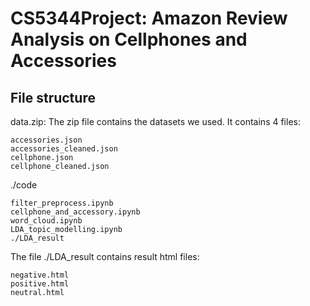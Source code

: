 # CS5344Project: Amazon Review Analysis on Cellphones and Accessories 

## File structure

data.zip: 
The zip file contains the datasets we used. It contains 4 files: 

    accessories.json
    accessories_cleaned.json
    cellphone.json
    cellphone_cleaned.json


./code 

    filter_preprocess.ipynb
    cellphone_and_accessory.ipynb
    word_cloud.ipynb
    LDA_topic_modelling.ipynb
    ./LDA_result

The file ./LDA_result contains result html files: 

    negative.html
    positive.html
    neutral.html

